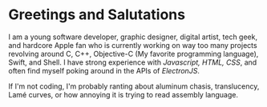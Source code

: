# Greetings and Salutations

I am a young software developer, graphic designer, digital artist, tech geek, and hardcore Apple fan who is currently working on way too many projects revolving around C, C++, Objective-C (My favorite programming language), Swift, and Shell. I have strong experience with _Javascript, HTML,_ _CSS_, and often find myself poking around in the APIs of _ElectronJS_. 

If I'm not coding, I'm probably ranting about aluminum chasis, translucency, Lamé curves, or how annoying it is trying to read assembly language.
